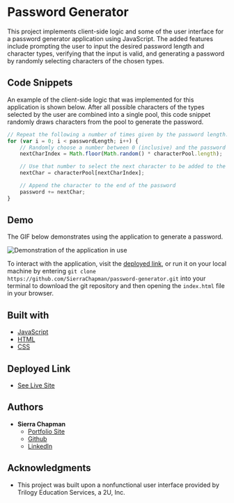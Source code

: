# Password Generator

This project implements client-side logic and some of the user interface for a password generator application using JavaScript. The added features include prompting the user to input the desired password length and character types, verifying that the input is valid, and generating a password by randomly selecting characters of the chosen types. 

## Code Snippets

An example of the client-side logic that was implemented for this application is shown below. After all possible characters of the types selected by the user are combined into a single pool, this code snippet randomly draws characters from the pool to generate the password.

```javascript
// Repeat the following a number of times given by the password length:
for (var i = 0; i < passwordLength; i++) {
    // Randomly choose a number between 0 (inclusive) and the password pool length (exclusive)
    nextCharIndex = Math.floor(Math.random() * characterPool.length);

    // Use that number to select the next character to be added to the password
    nextChar = characterPool[nextCharIndex];

    // Append the character to the end of the password
    password += nextChar;
}
```

## Demo

The GIF below demonstrates using the application to generate a password.

![Demonstration of the application in use](demo.gif)

To interact with the application, visit the [deployed link](https://sierrachapman.github.io/password-generator/), or run it on your local machine by entering `git clone https://github.com/SierraChapman/password-generator.git` into your terminal to download the git repository and then opening the `index.html` file in your browser.

## Built with

* [JavaScript](https://developer.mozilla.org/en-US/docs/Web/JavaScript)
* [HTML](https://developer.mozilla.org/en-US/docs/Web/HTML)
* [CSS](https://developer.mozilla.org/en-US/docs/Web/CSS)

## Deployed Link

* [See Live Site](https://sierrachapman.github.io/password-generator/)

## Authors

* **Sierra Chapman** 
    - [Portfolio Site](#)
    - [Github](https://github.com/SierraChapman)
    - [LinkedIn](https://www.linkedin.com/in/sierra-chapman)

## Acknowledgments

* This project was built upon a nonfunctional user interface provided by Trilogy Education Services, a 2U, Inc.